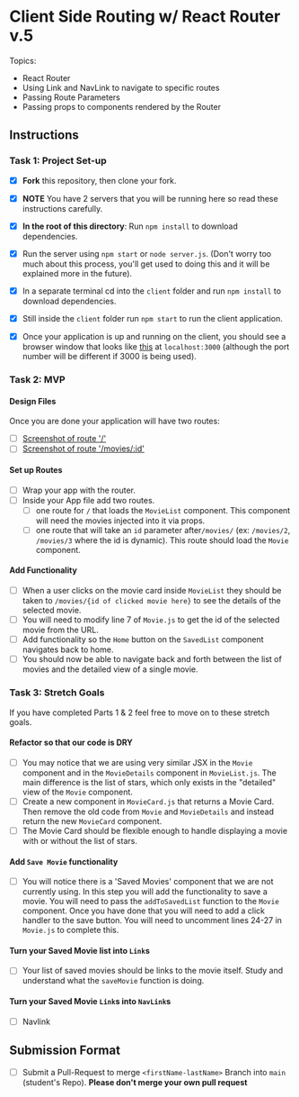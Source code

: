 # Client Side Routing w/ React Router v.5

Topics:

- React Router
- Using Link and NavLink to navigate to specific routes
- Passing Route Parameters
- Passing props to components rendered by the Router

## Instructions

### Task 1: Project Set-up

- [x] **Fork** this repository, then clone your fork.
- [x] **NOTE** You have 2 servers that you will be running here so read these
      instructions carefully.
- [x] **In the root of this directory**: Run `npm install` to download
      dependencies.
- [x] Run the server using `npm start` or `node server.js`. (Don't worry too
      much about this process, you'll get used to doing this and it will be
      explained more in the future).
- [x] In a separate terminal cd into the `client` folder and run `npm install`
      to download dependencies.
- [x] Still inside the `client` folder run `npm start` to run the client
      application.

- [x] Once your application is up and running on the client, you should see a
      browser window that looks like
      [this](https://tk-assets.lambdaschool.com/c6b3e8d8-afe0-4663-82da-60b1de76f649_movies-home.png)
      at `localhost:3000` (although the port number will be different if 3000 is
      being used).

### Task 2: MVP

#### Design Files

Once you are done your application will have two routes:

- [ ] [Screenshot of route '/'](https://tk-assets.lambdaschool.com/b9ced241-681f-432a-9047-ef2ba7e34946_first-route.png)
- [ ] [Screenshot of route '/movies/:id'](https://tk-assets.lambdaschool.com/06f9f448-2804-4b4a-9408-41904af96a4e_second-route.png)

#### Set up Routes

- [ ] Wrap your app with the router.
- [ ] Inside your App file add two routes.
  - [ ] one route for `/` that loads the `MovieList` component. This component
        will need the movies injected into it via props.
  - [ ] one route that will take an `id` parameter after`/movies/` (ex:
        `/movies/2`, `/movies/3` where the id is dynamic). This route should
        load the `Movie` component.

#### Add Functionality

- [ ] When a user clicks on the movie card inside `MovieList` they should be
      taken to `/movies/{id of clicked movie here}` to see the details of the
      selected movie.
- [ ] You will need to modify line 7 of `Movie.js` to get the id of the selected
      movie from the URL.
- [ ] Add functionality so the `Home` button on the `SavedList` component
      navigates back to home.
- [ ] You should now be able to navigate back and forth between the list of
      movies and the detailed view of a single movie.

### Task 3: Stretch Goals

If you have completed Parts 1 & 2 feel free to move on to these stretch goals.

#### Refactor so that our code is DRY

- [ ] You may notice that we are using very similar JSX in the `Movie` component
      and in the `MovieDetails` component in `MovieList.js`. The main difference
      is the list of stars, which only exists in the "detailed" view of the
      `Movie` component.
- [ ] Create a new component in `MovieCard.js` that returns a Movie Card. Then
      remove the old code from `Movie` and `MovieDetails` and instead return the
      new `MovieCard` component.
- [ ] The Movie Card should be flexible enough to handle displaying a movie with
      or without the list of stars.

#### Add `Save Movie` functionality

- [ ] You will notice there is a 'Saved Movies' component that we are not
      currently using. In this step you will add the functionality to save a
      movie. You will need to pass the `addToSavedList` function to the `Movie`
      component. Once you have done that you will need to add a click handler to
      the save button. You will need to uncomment lines 24-27 in `Movie.js` to
      complete this.

#### Turn your Saved Movie list into `Link`s

- [ ] Your list of saved movies should be links to the movie itself. Study and
      understand what the `saveMovie` function is doing.

#### Turn your Saved Movie `Link`s into `NavLink`s

- [ ] Navlink

## Submission Format

- [ ] Submit a Pull-Request to merge `<firstName-lastName>` Branch into `main`
      (student's Repo). **Please don't merge your own pull request**
